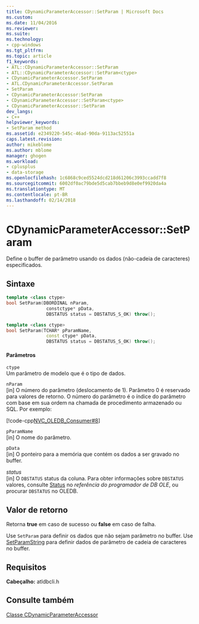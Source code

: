 ```yaml
---
title: CDynamicParameterAccessor::SetParam | Microsoft Docs
ms.custom: 
ms.date: 11/04/2016
ms.reviewer: 
ms.suite: 
ms.technology:
- cpp-windows
ms.tgt_pltfrm: 
ms.topic: article
f1_keywords:
- ATL::CDynamicParameterAccessor::SetParam
- ATL::CDynamicParameterAccessor::SetParam<ctype>
- CDynamicParameterAccessor.SetParam
- ATL.CDynamicParameterAccessor.SetParam
- SetParam
- CDynamicParameterAccessor:SetParam
- CDynamicParameterAccessor::SetParam<ctype>
- CDynamicParameterAccessor::SetParam
dev_langs:
- C++
helpviewer_keywords:
- SetParam method
ms.assetid: e2349220-545c-46ad-90da-9113ac52551a
caps.latest.revision: 
author: mikeblome
ms.author: mblome
manager: ghogen
ms.workload:
- cplusplus
- data-storage
ms.openlocfilehash: 1c6868c9ced5524dcd218d61206c3993ccadd7f8
ms.sourcegitcommit: 6002df0ac79bde5d5cab7bbeb9d8e0ef9920da4a
ms.translationtype: MT
ms.contentlocale: pt-BR
ms.lasthandoff: 02/14/2018
---
```

# <a name="cdynamicparameteraccessorsetparam"></a>CDynamicParameterAccessor::SetParam
Define o buffer de parâmetro usando os dados (não-cadeia de caracteres) especificados.  
  
## <a name="syntax"></a>Sintaxe  
  
```cpp
template <class ctype>
bool SetParam(DBORDINAL nParam,  
               constctype* pData,  
               DBSTATUS status = DBSTATUS_S_OK) throw();  

template <class ctype>  
bool SetParam(TCHAR* pParamName,  
               const ctype* pData,  
               DBSTATUS status = DBSTATUS_S_OK) throw();  
```  
  
#### <a name="parameters"></a>Parâmetros  
 `ctype`  
 Um parâmetro de modelo que é o tipo de dados.  
  
 `nParam`  
 [in] O número do parâmetro (deslocamento de 1). Parâmetro 0 é reservado para valores de retorno. O número do parâmetro é o índice do parâmetro com base em sua ordem na chamada de procedimento armazenado ou SQL. Por exemplo:  
  
 [!code-cpp[NVC_OLEDB_Consumer#8](../../data/oledb/codesnippet/cpp/cdynamicparameteraccessor-setparam_1.cpp)]  
  
 `pParamName`  
 [in] O nome do parâmetro.  
  
 `pData`  
 [in] O ponteiro para a memória que contém os dados a ser gravado no buffer.  
  
 *status*  
 [in] O `DBSTATUS` status da coluna. Para obter informações sobre `DBSTATUS` valores, consulte [Status](https://msdn.microsoft.com/en-us/library/ms722617.aspx) no *referência do programador de DB OLE*, ou procurar `DBSTATUS` no OLEDB.  
  
## <a name="return-value"></a>Valor de retorno  
 Retorna **true** em caso de sucesso ou **false** em caso de falha.  
  
 Use `SetParam` para definir os dados que não sejam parâmetro no buffer. Use [SetParamString](../../data/oledb/cdynamicparameteraccessor-setparamstring.md) para definir dados de parâmetro de cadeia de caracteres no buffer.  
  
## <a name="requirements"></a>Requisitos  
 **Cabeçalho:** atldbcli.h  
  
## <a name="see-also"></a>Consulte também  
 [Classe CDynamicParameterAccessor](../../data/oledb/cdynamicparameteraccessor-class.md)